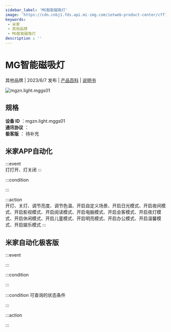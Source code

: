 ```yaml
---
sidebar_label: 'MG智能磁吸灯'
image: 'https://cdn.cnbj1.fds.api.mi-img.com/iotweb-product-center/cff1eeec02aa2138985a40f680b78523_1657418402298.png?GalaxyAccessKeyId=AKVGLQWBOVIRQ3XLEW&Expires=9223372036854775807&Signature=NPf3hxAzS6Q/flceNPhQ8OWaRwc='
keywords: 
 - 米家
 - 其他品牌
 - MG智能磁吸灯
description : ''
---
```

# MG智能磁吸灯

其他品牌 | 2023/6/7 发布 | [产品百科](https://home.mi.com/webapp/content/baike/product/index.html?model=mgzn.light.mggs01/) | [说明书](https://home.mi.com/views/introduction.html?model=mgzn.light.mggs01&region=cn)

![mgzn.light.mggs01](https://cdn.cnbj1.fds.api.mi-img.com/iotweb-product-center/cff1eeec02aa2138985a40f680b78523_1657418402298.png?GalaxyAccessKeyId=AKVGLQWBOVIRQ3XLEW&Expires=9223372036854775807&Signature=NPf3hxAzS6Q/flceNPhQ8OWaRwc=)

## 规格  
> 
**设备 ID** ：mgzn.light.mggs01  
**通讯协议** ：  
**极客版**  ： 待补充 


## 米家APP自动化  

:::event  
灯打开、灯关闭
:::

:::condition  

:::

:::action   
开灯、关灯、调节亮度、调节色温、开启自定义场景、开启日光模式、开启夜间模式、开启影视模式、开启阅读模式、开启电脑模式、开启会客模式、开启夜灯模式、开启休闲模式、开启儿童模式、开启明亮模式、开启办公模式、开启温馨模式、开启娱乐模式
:::

## 米家自动化极客版  

:::event  

:::

:::condition  

:::

:::condition 可查询的状态条件  

:::

:::action  

:::

        
